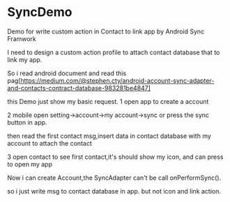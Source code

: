 # SyncDemo
Demo for write custom action in Contact to link app by  Android Sync Framwork

I need to design a custom action profile to attach contact database that to link my app.

So i read android document and read this pag[https://medium.com/@stephen.cty/android-account-sync-adapter-and-contacts-contract-database-983281be4847]

this Demo just show my basic request.
1 open app to create a account

2 mobile open setting->account->my account->sync or press the sync button in app. 

then read the first contact msg,insert data in contact database with my account to attach the contact

3 open contact to see first contact,it's should show my icon, and can press to open my app
 
Now i can create Account,the SyncAdapter can't be call onPerformSync().

 so i just  write msg to contact database in app. but not icon and link action.